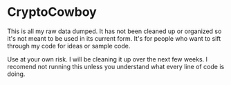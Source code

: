 # CryptoCowboy

This is all my raw data dumped. It has not been cleaned up or organized so it's not meant to be used in its current form. It's for people who want to sift through my code for ideas or sample code.

Use at your own risk. I will be cleaning it up over the next few weeks. I recomend not running this unless you understand what every line of code is doing.

